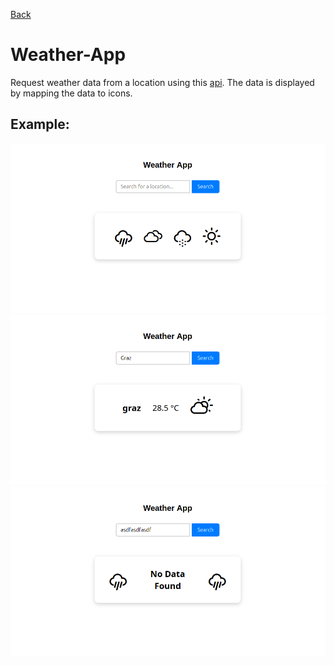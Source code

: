 [Back](../../README.md)
# Weather-App
Request weather data from a location using this [api](https://www.visualcrossing.com).
The data is displayed by mapping the data to icons.
## Example:
![start](./examples/weather-start.png)
![search](./examples/weather-search.png)
![not found](./examples/weather-not-found.png)
